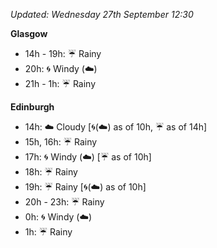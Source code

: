 *Updated: Wednesday 27th September 12:30*

**Glasgow**

* 14h - 19h: :umbrella: Rainy
* 20h: :cyclone: Windy (:cloud:)
* 21h - 1h: :umbrella: Rainy

**Edinburgh**

* 14h: :cloud: Cloudy [:cyclone:(:cloud:) as of 10h, :umbrella: as of 14h]
* 15h, 16h: :umbrella: Rainy
* 17h: :cyclone: Windy (:cloud:) [:umbrella: as of 10h]
* 18h: :umbrella: Rainy
* 19h: :umbrella: Rainy [:cyclone:(:cloud:) as of 10h]
* 20h - 23h: :umbrella: Rainy
* 0h: :cyclone: Windy (:cloud:)
* 1h: :umbrella: Rainy
